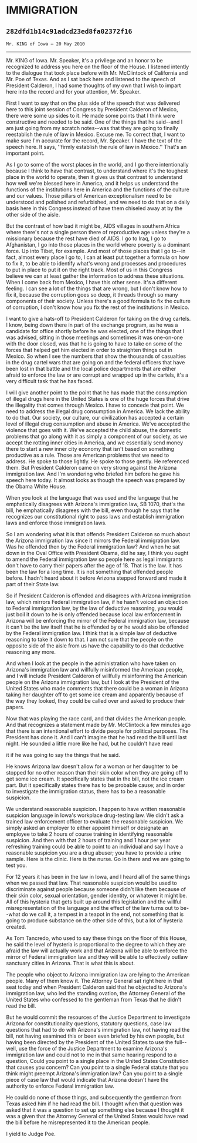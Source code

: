 # IMMIGRATION
## `282dfd1b14c91adcd23ed8fa02372f16`
`Mr. KING of Iowa — 20 May 2010`

---


Mr. KING of Iowa. Mr. Speaker, it's a privilege and an honor to be 
recognized to address you here on the floor of the House. I listened 
intently to the dialogue that took place before with Mr. McClintock of 
California and Mr. Poe of Texas. And as I sat back here and listened to 
the speech of President Calderon, I had some thoughts of my own that I 
wish to impart here into the record and for your attention, Mr. 
Speaker.

First I want to say that on the plus side of the speech that was 
delivered here to this joint session of Congress by President Calderon 
of Mexico, there were some up sides to it. He made some points that I 
think were constructive and needed to be said. One of the things that 
he said--and I am just going from my scratch notes--was that they are 
going to finally reestablish the rule of law in Mexico. Excuse me. To 
correct that, I want to make sure I'm accurate for the record, Mr. 
Speaker. I have the text of the speech here. It says, ''firmly 
establish the rule of law in Mexico.'' That's an important point.


As I go to some of the worst places in the world, and I go there 
intentionally because I think to have that contrast, to understand 
where it's the toughest place in the world to operate, then it gives us 
that contrast to understand how well we're blessed here in America, and 
it helps us understand the functions of the institutions here in 
America and the functions of the culture and our values. Those pillars 
of American exceptionalism need to be understood and polished and 
refurbished, and we need to do that on a daily basis here in this 
Congress instead of have them chiseled away at by the other side of the 
aisle.

But the contrast of how bad it might be, AIDS villages in southern 
Africa where there's not a single person there of reproductive age 
unless they're a missionary because the rest have died of AIDS. I go to 
Iraq, I go to Afghanistan, I go into those places in the world where 
poverty is a dominant force. Up into Tibet, for example. And most of 
those places that I go to--in fact, almost every place I go to, I can 
at least put together a formula on how to fix it, to be able to 
identify what's wrong and processes and procedures to put in place to 
put it on the right track. Most of us in this Congress believe we can 
at least gather the information to address these situations. When I 
come back from Mexico, I have this other sense. It's a different 
feeling. I can see a lot of the things that are wrong, but I don't know 
how to fix it, because the corruption goes so deep, it threads through 
so many components of their society. Unless there's a good formula to 
fix the culture of corruption, I don't know how you fix the rest of the 
institutions in Mexico.

I want to give a hats-off to President Calderon for taking on the 
drug cartels. I know, being down there in part of the exchange program, 
as he was a candidate for office shortly before he was elected, one of 
the things that I was advised, sitting in those meetings and sometimes 
it was one-on-one with the door closed, was that he is going to have to 
take on some of the forces that helped get him elected in order to 
straighten things out in Mexico. So when I see the numbers that show 
the thousands of casualties in the drug cartel wars that are going on 
and the federal officers that have been lost in that battle and the 
local police departments that are either afraid to enforce the law or 
are corrupt and wrapped up in the cartels, it's a very difficult task 
that he has faced.

I will give another point to the point that he has made that the 
consumption of illegal drugs here in the United States is one of the 
huge forces that drive the illegality that comes through Mexico. I have 
to concede that point. We need to address the illegal drug consumption 
in America. We lack the ability to do that. Our society, our culture, 
our civilization has accepted a certain level of illegal drug 
consumption and abuse in America. We've accepted the violence that goes 
with it. We've accepted the child abuse, the domestic problems that go 
along with it as simply a component of our society, as we accept the 
rotting inner cities in America, and we essentially send money there to 
start a new inner city economy that isn't based on something productive 
as a rule. Those are American problems that we need to address. He 
spoke to those lightly. He spoke to those gently. He referenced them. 
But President Calderon came on very strong against the Arizona 
immigration law. And I'm wondering who briefed him before he gave his 
speech here today. It almost looks as though the speech was prepared by 
the Obama White House.



When you look at the language that was used and the language that he 
emphatically disagrees with Arizona's immigration law, SB 1070, that's 
the bill, he emphatically disagrees with the bill, even though he says 
that he recognizes our constitutional right to pass laws and establish 
immigration laws and enforce those immigration laws.

So I am wondering what it is that offends President Calderon so much 
about the Arizona immigration law since it mirrors the Federal 
immigration law. Was he offended then by the Federal immigration law? 
And when he sat down in the Oval Office with President Obama, did he 
say, I think you ought to amend the Federal immigration law so people 
here as legal immigrants don't have to carry their papers after the age 
of 18. That is the law. It has been the law for a long time. It is not 
something that offended people before. I hadn't heard about it before 
Arizona stepped forward and made it part of their State law.

So if President Calderon is offended and disagrees with Arizona 
immigration law, which mirrors Federal immigration law, if he hasn't 
voiced an objection to Federal immigration law, by the law of deductive 
reasoning, you would just boil it down to he is only offended because 
local law enforcement in Arizona will be enforcing the mirror of the 
Federal immigration law, because it can't be the law itself that he is 
offended by or he would also be offended by the Federal immigration 
law. I think that is a simple law of deductive reasoning to take it 
down to that. I am not sure that the people on the opposite side of the 
aisle from us have the capability to do that deductive reasoning any 
more.

And when I look at the people in the administration who have taken on 
Arizona's immigration law and willfully misinformed the American 
people, and I will include President Calderon of willfully misinforming 
the American people on the Arizona immigration law, but I look at the 
President of the United States who made comments that there could be a 
woman in Arizona taking her daughter off to get some ice cream and 
apparently because of the way they looked, they could be called over 
and asked to produce their papers.

Now that was playing the race card, and that divides the American 
people. And that recognizes a statement made by Mr. McClintock a few 
minutes ago that there is an intentional effort to divide people for 
political purposes. The President has done it. And I can't imagine that 
he had read the bill until last night. He sounded a little more like he 
had, but he couldn't have read


it if he was going to say the things that he said.

He knows Arizona law doesn't allow for a woman or her daughter to be 
stopped for no other reason than their skin color when they are going 
off to get some ice cream. It specifically states that in the bill, not 
the ice cream part. But it specifically states there has to be probable 
cause; and in order to investigate the immigration status, there has to 
be a reasonable suspicion.

We understand reasonable suspicion. I happen to have written 
reasonable suspicion language in Iowa's workplace drug-testing law. We 
didn't ask a trained law enforcement officer to evaluate the reasonable 
suspicion. We simply asked an employer to either appoint himself or 
designate an employee to take 2 hours of course training in identifying 
reasonable suspicion. And then with that 2 hours of training and 1 hour 
per year refreshing training could be able to point to an individual 
and say I have a reasonable suspicion you are a drug abuser; you have 
to provide a urine sample. Here is the clinic. Here is the nurse. Go in 
there and we are going to test you.

For 12 years it has been in the law in Iowa, and I heard all of the 
same things when we passed that law. That reasonable suspicion would be 
used to discriminate against people because someone didn't like them 
because of their skin color, sexual orientation, gender identity, or 
whatever it might be. All of this hysteria that gets built up around 
this legislation and the willful misrepresentation of the language and 
the effect of the law turns out to be--what do we call it, a tempest in 
a teapot in the end, not something that is going to produce substance 
on the other side of this, but a lot of hysteria created.

As Tom Tancredo, who used to say these things on the floor of this 
House, he said the level of hysteria is proportional to the degree to 
which they are afraid the law will actually work and that Arizona will 
be able to enforce the mirror of Federal immigration law and they will 
be able to effectively outlaw sanctuary cities in Arizona. That is what 
this is about.

The people who object to Arizona immigration law are lying to the 
American people. Many of them know it. The Attorney General sat right 
here in that seat today and when President Calderon said that he 
objected to Arizona's immigration law, who led the standing ovation, 
the Attorney General of the United States who confessed to the 
gentleman from Texas that he didn't read the bill.

But he would commit the resources of the Justice Department to 
investigate Arizona for constitutionality questions, statutory 
questions, case law questions that had to do with Arizona's immigration 
law, not having read the bill, not having examined this or been even 
briefed by his own people, but having been directed by the President of 
the United States to use the full--well, use the force of the Justice 
Department to examine Arizona's immigration law and could not to me in 
that same hearing respond to a question, Could you point to a single 
place in the United States Constitution that causes you concern? Can 
you point to a single Federal statute that you think might preempt 
Arizona's immigration law? Can you point to a single piece of case law 
that would indicate that Arizona doesn't have the authority to enforce 
Federal immigration law.

He could do none of those things, and subsequently the gentleman from 
Texas asked him if he had read the bill. I thought when that question 
was asked that it was a question to set up something else because I 
thought it was a given that the Attorney General of the United States 
would have read the bill before he misrepresented it to the American 
people.


I yield to Judge Poe.